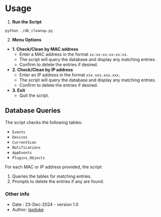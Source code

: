 # Usage

1. **Run the Script**

`python ./db_cleanup.py`

2. **Menu Options**
- **1. Check/Clean by MAC address**
  - Enter a MAC address in the format `xx:xx:xx:xx:xx:xx`.
  - The script will query the database and display any matching entries.
  - Confirm to delete the entries if desired.
- **2. Check/Clean by IP address**
  - Enter an IP address in the format `xxx.xxx.xxx.xxx`.
  - The script will query the database and display any matching entries.
  - Confirm to delete the entries if desired.
- **3. Exit**
  - Quit the script.

## Database Queries

The script checks the following tables:
- `Events`
- `Devices`
- `CurrentScan`
- `Notifications`
- `AppEvents`
- `Plugins_Objects`

For each MAC or IP address provided, the script:

1. Queries the tables for matching entries.
2. Prompts to delete the entries if any are found.


### Other info

- Date : 23-Dec-2024 - version 1.0
- Author: [laxduke](https://github.com/laxduke)